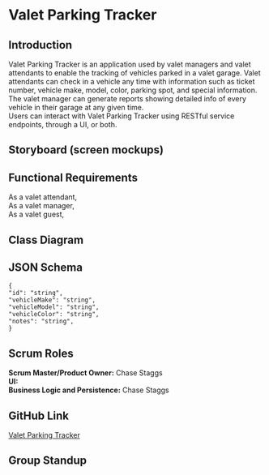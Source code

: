 # Valet Parking Tracker

## Introduction

Valet Parking Tracker is an application used by valet managers and valet attendants to enable the tracking of vehicles parked in a valet garage. Valet attendants can check in a vehicle any time with information such as ticket number, vehicle make, model, color, parking spot, and special information.  
The valet manager can generate reports showing detailed info of every vehicle in their garage at any given time.  
Users can interact with Valet Parking Tracker using RESTful service endpoints, through a UI, or both.

## Storyboard (screen mockups)

## Functional Requirements

As a valet attendant,  
As a valet manager,  
As a valet guest,  

## Class Diagram

## JSON Schema

```
{  
"id": "string",  
"vehicleMake": "string",  
"vehicleModel": "string",  
"vehicleColor": "string",  
"notes": "string",  
}
```

## Scrum Roles

**Scrum Master/Product Owner:** Chase Staggs  
**UI:**  
**Business Logic and Persistence:**  Chase Staggs

## GitHub Link
[Valet Parking Tracker](https://github.com/whsiq/ValetParkingTracker)  
## Group Standup
